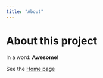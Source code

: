 ```yaml
---
title: "About"
---
```


# About this project

In a word: **Awesome!**

See the [Home page](/Docs/index.html)